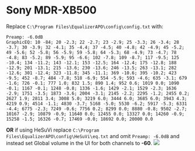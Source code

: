 # Sony MDR-XB500
Replace `C:\Program Files\EqualizerAPO\config\config.txt` with:
```
Preamp: -6.0dB
GraphicEQ: 10 -84; 20 -2.3; 22 -2.7; 23 -2.9; 25 -3.3; 26 -3.4; 28 -3.7; 30 -3.9; 32 -4.1; 35 -4.4; 37 -4.5; 40 -4.8; 42 -4.9; 45 -5.2; 49 -5.6; 52 -5.8; 56 -5.9; 59 -5.8; 64 -5.3; 68 -4.9; 73 -4.7; 78 -4.8; 83 -5.2; 89 -5.9; 95 -6.6; 102 -7.8; 109 -8.7; 117 -9.5; 125 -10.4; 134 -11.2; 143 -12.1; 153 -12.5; 164 -12.4; 175 -12.8; 188 -12.9; 201 -13.1; 215 -13.6; 230 -13.6; 246 -13.5; 263 -13.1; 282 -12.6; 301 -12.4; 323 -11.8; 345 -11.1; 369 -10.6; 395 -10.2; 423 -9.5; 452 -8.7; 484 -7.8; 518 -6.9; 554 -5.9; 593 -4.6; 635 -3.1; 679 -1.6; 726 -0.1; 777 1.0; 832 1.5; 890 1.4; 952 0.6; 1019 0.0; 1090 -0.1; 1167 -0.1; 1248 -0.8; 1336 -1.6; 1429 -2.1; 1529 -2.3; 1636 -2.9; 1751 -3.5; 1873 -3.6; 2004 -3.1; 2145 -2.2; 2295 -1.2; 2455 0.2; 2627 1.9; 2811 3.4; 3008 5.0; 3219 6.0; 3444 6.0; 3685 6.0; 3943 4.3; 4219 0.9; 4514 -1.1; 4830 -3.7; 5168 -5.0; 5530 -6.2; 5917 -5.3; 6331 -4.4; 6775 -2.3; 7249 -0.6; 7756 0.2; 8299 0.0; 8880 -0.8; 9502 -2.7; 10167 -2.9; 10879 -0.9; 11640 0.0; 12455 0.0; 13327 0.0; 14260 -0.9; 15258 -1.5; 16326 -0.7; 17469 -0.0; 18692 0.0; 20000 0.0
```
**OR** if using HeSuVi replace `C:\Program Files\EqualizerAPO\config\HeSuVi\eq.txt` and omit `Preamp: -6.0dB` and instead set Global volume in the UI for both channels to **-60**.
![](https://raw.githubusercontent.com/jaakkopasanen/AutoEq/master/results/Sonoma%20Model%20One/innerfidelity/onear/Sony%20MDR-XB500/Sony%20MDR-XB500.png)
